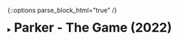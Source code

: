 {::options parse_block_html="true" /}
<details>
  <summary><h1 style="display:inline">Parker - The Game (2022)</h1></summary>

![](https://matheusamazonas.net/blog/assets/images/post16/factory.png)

This was my last project at [Fantazm](https://www.fantazm.com){:target="_blank"}. It was also my first solo full-stack game project, from conception to delivery. Parker - The Game is an online multiplayer turn-based team strategy game commissioned by [Event Creators](https://www.eventcreators.nl/){:target="_blank"} for their client [Parker Hannifin Netherlands](https://www.parker.com/portal/site/PARKER/menuitem.223a4a3cce02eb6315731910237ad1ca/?vgnextoid=c883f1069475e210VgnVCM10000048021dacRCRD&vgnextfmt=NL&vgnextfmt=NL){:target="_blank"}.

You can read more about the project on the [postmortem I wrote about it](https://matheusamazonas.net/blog/2023/04/07/parker-postmorten/){:target="_blank"}.

Role: Game Developer, Game Designer  
Team size (development): 3  
Platform: WebGL  
Engine/Language: Unity/C#  
</details>